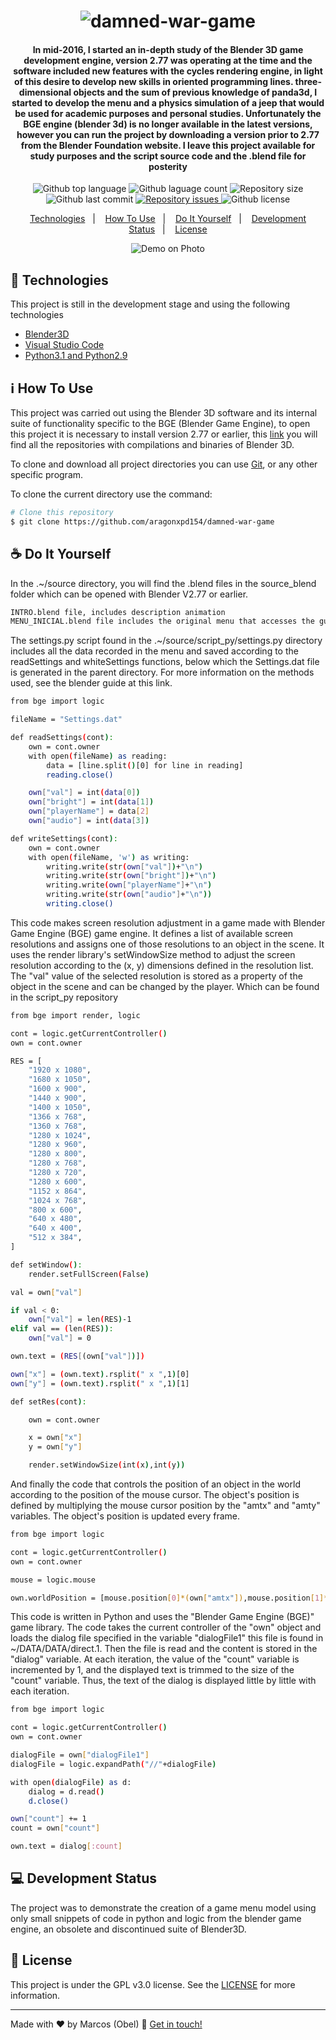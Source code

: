 <h1 align="center">
<img alt="damned-war-game" src="https://raw.githubusercontent.com/aragonxpd154/damned-war-game/main/icone/DAMNED%20WAR_free-file.png"/>
<br>
</h1>

<h4 align="center">

In mid-2016, I started an in-depth study of the Blender 3D game development engine, version 2.77 was operating at the time and the software included new features with the cycles rendering engine, in light of this desire to develop new skills in oriented programming lines. three-dimensional objects and the sum of previous knowledge of panda3d, I started to develop the menu and a physics simulation of a jeep that would be used for academic purposes and personal studies. Unfortunately the BGE engine (blender 3d) is no longer available in the latest versions, however you can run the project by downloading a version prior to 2.77 from the Blender Foundation website. I leave this project available for study purposes and the script source code and the .blend file for posterity

</h4>

<p align="center">
<img alt="Github top language" src="https://img.shields.io/github/languages/top/aragonxpd154/damned-war-game">
<img alt="Github laguage count" src="https://img.shields.io/github/languages/count/aragonxpd154/damned-war-game">
<img alt="Repository size" src="https://img.shields.io/github/repo-size/aragonxpd154/damned-war-game">
<img alt="Github last commit" src="https://img.shields.io/github/last-commit/aragonxpd154/damned-war-game">
<a href="https://github.com/aragonxpd154/damned-war-game/issues">
<img alt="Repository issues" src="https://img.shields.io/github/issues/aragonxpd154/damned-war-game"> 
</a>
<img alt="Github license" src="https://img.shields.io/github/license/aragonxpd154/damned-war-game">
</a>
</p>

<p align="center">
<a href="#rocket-technologies">Technologies</a>&nbsp;&nbsp;&nbsp;|&nbsp;&nbsp;&nbsp;
<a href="#information_source">How To Use</a>&nbsp;&nbsp;&nbsp;|&nbsp;&nbsp;&nbsp;
<a href="#do-it-yourself">Do It Yourself</a>&nbsp;&nbsp;&nbsp;|&nbsp;&nbsp;&nbsp;
<a href="#status">Development Status</a>&nbsp;&nbsp;&nbsp;|&nbsp;&nbsp;&nbsp;
<a href="#memo-license">License</a>
</p>

<p align="center">
<img alt="Demo on Photo" src="https://github.com/aragonxpd154/damned-war-game/blob/main/icone/apresentation.gif">
</p>

## :rocket: Technologies

This project is still in the development stage and using the following technologies

- [Blender3D](https://www.blender.org/)
- [Visual Studio Code](https://code.visualstudio.com/)
- [Python3.1 and Python2.9](https://www.python.org/)

## :information_source: How To Use

This project was carried out using the Blender 3D software and its internal suite of functionality specific to the BGE (Blender Game Engine), to open this project it is necessary to install version 2.77 or earlier, this [link](https://download.blender.org/release/) you will find all the repositories with compilations and binaries of Blender 3D.

To clone and download all project directories you can use [Git](https://git-scm.com), or any other specific program.

To clone the current directory use the command:

```bash
# Clone this repository
$ git clone https://github.com/aragonxpd154/damned-war-game
```

## ☕ Do It Yourself

In the .~/source directory, you will find the .blend files in the source_blend folder which can be opened with Blender V2.77 or earlier.

```bash
INTRO.blend file, includes description animation
MENU_INICIAL.blend file includes the original menu that accesses the guide.
```

The settings.py script found in the .~/source/script_py/settings.py directory includes all the data recorded in the menu and saved according to the readSettings and whiteSettings functions, below which the Settings.dat file is generated in the parent directory. For more information on the methods used, see the blender guide at this link.

```bash
from bge import logic

fileName = "Settings.dat"

def readSettings(cont):
    own = cont.owner
    with open(fileName) as reading:
        data = [line.split()[0] for line in reading]
        reading.close()

    own["val"] = int(data[0])
    own["bright"] = int(data[1])
    own["playerName"] = data[2]
    own["audio"] = int(data[3])

def writeSettings(cont):
    own = cont.owner
    with open(fileName, 'w') as writing:
        writing.write(str(own["val"])+"\n")
        writing.write(str(own["bright"])+"\n")
        writing.write(own["playerName"]+"\n")
        writing.write(str(own["audio"]+"\n"))
        writing.close()
```

This code makes screen resolution adjustment in a game made with Blender Game Engine (BGE) game engine. It defines a list of available screen resolutions and assigns one of those resolutions to an object in the scene. It uses the render library's setWindowSize method to adjust the screen resolution according to the (x, y) dimensions defined in the resolution list. The "val" value of the selected resolution is stored as a property of the object in the scene and can be changed by the player. Which can be found in the script_py repository

```bash
from bge import render, logic

cont = logic.getCurrentController()
own = cont.owner

RES = [
    "1920 x 1080",
    "1680 x 1050",
    "1600 x 900",
    "1440 x 900",
    "1400 x 1050",
    "1366 x 768",
    "1360 x 768",
    "1280 x 1024",
    "1280 x 960",
    "1280 x 800",
    "1280 x 768",
    "1280 x 720",
    "1280 x 600",
    "1152 x 864",
    "1024 x 768",
    "800 x 600",
    "640 x 480",
    "640 x 400",
    "512 x 384",
]

def setWindow():
    render.setFullScreen(False)

val = own["val"]

if val < 0:
    own["val"] = len(RES)-1
elif val == (len(RES)):
    own["val"] = 0

own.text = (RES[(own["val"])])

own["x"] = (own.text).rsplit(" x ",1)[0]
own["y"] = (own.text).rsplit(" x ",1)[1]

def setRes(cont):

    own = cont.owner

    x = own["x"]
    y = own["y"]

    render.setWindowSize(int(x),int(y))
```

And finally the code that controls the position of an object in the world according to the position of the mouse cursor. The object's position is defined by multiplying the mouse cursor position by the "amtx" and "amty" variables. The object's position is updated every frame.

```bash
from bge import logic

cont = logic.getCurrentController()
own = cont.owner

mouse = logic.mouse

own.worldPosition = [mouse.position[0]*(own["amtx"]),mouse.position[1]*(own["amty"]),own.worldPosition.z]
```

This code is written in Python and uses the "Blender Game Engine (BGE)" game library. The code takes the current controller of the "own" object and loads the dialog file specified in the variable "dialogFile1" this file is found in ~/DATA/DATA/direct.1. Then the file is read and the content is stored in the "dialog" variable. At each iteration, the value of the "count" variable is incremented by 1, and the displayed text is trimmed to the size of the "count" variable. Thus, the text of the dialog is displayed little by little with each iteration.

```bash
from bge import logic

cont = logic.getCurrentController()
own = cont.owner

dialogFile = own["dialogFile1"]
dialogFile = logic.expandPath("//"+dialogFile)

with open(dialogFile) as d:
    dialog = d.read()
    d.close()

own["count"] += 1
count = own["count"]

own.text = dialog[:count]
```

## 💻 Development Status

The project was to demonstrate the creation of a game menu model using only small snippets of code in python and logic from the blender game engine, an obsolete and discontinued suite of Blender3D.

## :memo: License

This project is under the GPL v3.0 license. See the [LICENSE](https://github.com/aragonxpd154/damned-war-game/blob/main/LICENSE) for more information.

---

Made with ♥ by Marcos (Obel) :wave: [Get in touch!](https://www.linkedin.com/in/marcosobel)
